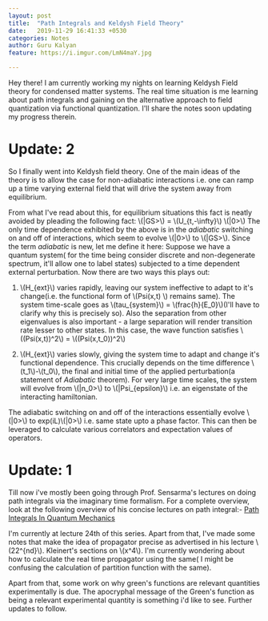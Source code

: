 ```yaml
---
layout: post
title:  "Path Integrals and Keldysh Field Theory"
date:   2019-11-29 16:41:33 +0530
categories: Notes
author: Guru Kalyan
feature: https://i.imgur.com/LmN4maY.jpg

---
```

Hey there! I am currently working my nights on learning Keldysh Field theory for condensed matter systems. The real time situation is
me learning about path integrals and gaining on the alternative approach to field quantization via functional quantization.
I'll share the notes soon updating my progress therein.


# Update: 2
So I finally went into Keldysh field theory. One of the main ideas of the theory is to allow the case for non-adiabatic interactions i.e. one can ramp up a time varying external field that will drive the system away from equilibrium.

From what I've read about this, for equilibrium situations this fact is neatly avoided by pleading the following fact:
\\(|GS>\\) = \\(U_{t,-\\infty}\\) \\(|0>\\)
The only time dependence exhibited by the above is in the _adiabatic_ switching on and off of interactions, which seem to evolve \\(|0>\\) to \\(|GS>\\).
Since the term _adiabatic_ is new, let me define it here:
Suppose we have a quantum system( for the time being consider discrete and non-degenerate spectrum, it'll allow one to label states) subjected to
a time dependent external perturbation.
Now there are two ways this plays out:
1. \\(H_{ext}\\) varies rapidly, leaving our system ineffective to adapt to it's change(i.e. the functional form of \\(Psi(x,t) \\) remains same).
The system time-scale goes as \\(tau_{system}\\) = \\(frac{h}{E_0}\\)(I'll have to clarify why this is
precisely so). Also the separation from other eigenvalues is also important - a large separation will render transition rate lesser to other states. In this case, the wave function satisfies
\\((Psi(x,t))^2\\) = \\((Psi(x,t_0))^2\\)

2. \\(H_{ext}\\) varies slowly, giving the system time to adapt and change it's functional dependence.
This crucially depends on the time difference \\(t_1\\)-\\(t_0\\), the final and initial time of the applied perturbation(a statement of _Adiabatic_ theorem).
For very large time scales, the system will evolve from \\(|n_0>\\) to \\(|Psi_{epsilon}\\) i.e. an eigenstate of the interacting hamiltonian.

The adiabatic switching on and off of the interactions essentially evolve \\(|0>\\) to exp(iL)\\(|0>\\)
i.e. same state upto a phase factor. This can then be leveraged to calculate various correlators and expectation values of operators.

# Update: 1

Till now i've mostly been going through Prof. Sensarma's lectures on doing path integrals via the
imaginary time formalism. For a complete overview, look at the following overview of his concise lectures on path integral:-
[Path Integrals In Quantum Mechanics](https://theory.tifr.res.in/~sensarma/courses/ADVQMLNOTE/pathint.html)

I'm currently at lecture 24th of this series. Apart from that, I've made some notes that make the idea
of propagator precise as advertised in his lecture \\(22^{nd}\\). Kleinert's sections on \\(x^4\\).
I'm currently wondering about how to calculate the real time propagator using the same( I might be confusing the calculation of partition function with the same).

Apart from that, some work on why green's functions are relevant quantities experimentally is due. The apocryphal message of the Green's function as being a relevant experimental quantity is something i'd like to see. Further updates to follow.
